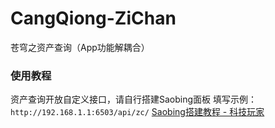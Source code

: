 # CangQiong-ZiChan
苍穹之资产查询（App功能解耦合）

### 使用教程
资产查询开放自定义接口，请自行搭建Saobing面板
填写示例：`http://192.168.1.1:6503/api/zc/`
[Saobing搭建教程 - 科技玩家](https://www.kejiwanjia.com/jiaocheng/47074.html)

